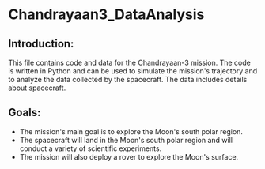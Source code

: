 # Chandrayaan3_DataAnalysis

## Introduction:
This file contains code and data for the Chandrayaan-3 mission. The code is written in Python and can be used to simulate the mission's trajectory and to analyze the data collected by the spacecraft. The data includes details about spacecraft.

## Goals:
* The mission's main goal is to explore the Moon's south polar region.
* The spacecraft will land in the Moon's south polar region and will conduct a variety of scientific experiments.
* The mission will also deploy a rover to explore the Moon's surface.
